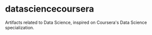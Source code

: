 datasciencecoursera
===================

Artifacts related to Data Science, inspired on Coursera's Data Science specialization.
